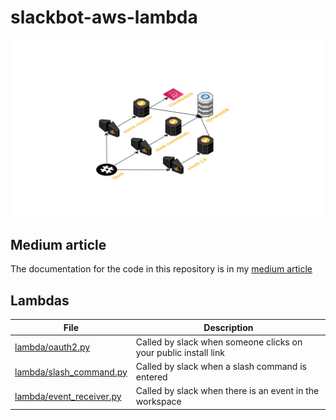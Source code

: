 # slackbot-aws-lambda

![Bot architecture](architecture/slackbot.png)

## Medium article
The documentation for the code in this repository is in my [medium article](https://medium.com/p/41c4a6c0f99d/edit)

## Lambdas

| File                     	| Description                                                     	|
|--------------------------	|-----------------------------------------------------------------	|
| [lambda/oauth2.py](https://github.com/cazabec/slackbot-aws-lambda/blob/main/lambda/oauth2.py)         	| Called by slack when someone clicks on your public install link 	|
| [lambda/slash_command.py](https://github.com/cazabec/slackbot-aws-lambda/blob/main/lambda/slash_command.py)  	| Called by slack when a slash command is entered                 	|
| [lambda/event_receiver.py](https://github.com/cazabec/slackbot-aws-lambda/blob/main/lambda/event_receiver.py) 	| Called by slack when there is an event in the workspace         	|